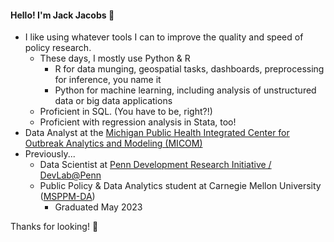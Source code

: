 #### Hello! I'm Jack Jacobs 🙂
- I like using whatever tools I can to improve the quality and speed of policy research.
  - These days, I mostly use Python & R
    - R for data munging, geospatial tasks, dashboards, preprocessing for inference, you name it
    - Python for machine learning, including analysis of unstructured data or big data applications 
  - Proficient in SQL. (You have to be, right?!)
  - Proficient with regression analysis in Stata, too!
- Data Analyst at the [Michigan Public Health Integrated Center for Outbreak Analytics and Modeling (MICOM)](https://www.micom-insight.net/)
- Previously...
  - Data Scientist at [Penn Development Research Initiative / DevLab@Penn](https://pdri-devlab.upenn.edu/)
  - Public Policy & Data Analytics student at Carnegie Mellon University ([MSPPM-DA](https://www.heinz.cmu.edu/programs/public-policy-management-master/data-analytics))
    - Graduated May 2023

Thanks for looking! 👋

<!--
**jack-jacobs/jack-jacobs** is a ✨ _special_ ✨ repository because its `README.md` (this file) appears on your GitHub profile.

Here are some ideas to get you started:

- 🔭 I’m currently working on ...
- 🌱 I’m currently learning ...
- 👯 I’m looking to collaborate on ...
- 🤔 I’m looking for help with ...
- 💬 Ask me about ...
- 📫 How to reach me: ...
- 😄 Pronouns: ...
- ⚡ Fun fact: ...
-->
